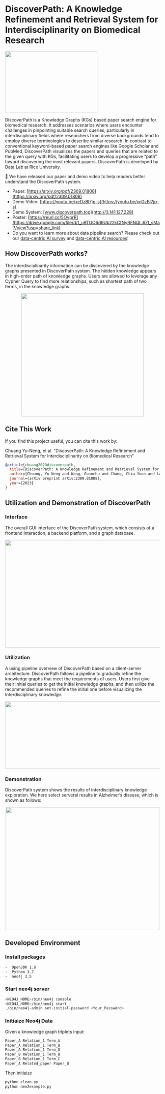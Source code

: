 # DiscoverPath: A Knowledge Refinement and Retrieval System for Interdisciplinarity on Biomedical Research
<img width="300" height="200" src="./fig/logo.png">

DiscoverPath is a Knowledge Graphs (KGs) based paper search engine for biomedical research. It addresses scenarios where users encounter challenges in pinpointing suitable search queries, particularly in interdisciplinary fields where researchers from diverse backgrounds tend to employ diverse terminologies to describe similar research. In contrast to conventional keyword-based paper search engines like Google Scholar and PubMed, DiscoverPath visualizes the papers and queries that are related to the given query with KGs, facilitating users to develop a progressive “path” toward discovering the most relevant papers. DiscoverPath is developed by [Data Lab](https://cs.rice.edu/~xh37/) at Rice University.

:mega: We have released our paper and demo video to help readers better understand the DiscoverPath system.
* Paper: [https://arxiv.org/pdf/2309.01808](https://arxiv.org/pdf/2309.01808)
* Demo Video: [https://youtu.be/xcDzBl7jp-s](https://youtu.be/xcDzBl7jp-s)
* Demo System: [www.discoverpath.top](http://3.141.127.228)
* Poster: [https://reurl.cc/5OvprR](https://drive.google.com/file/d/1_uBTUO6d9Ub22kCfNyRENQLi6Zl_sMaP/view?usp=share_link)
* Do you want to learn more about data pipeline search? Please check out our [data-centric AI survey](https://arxiv.org/abs/2303.10158) and [data-centric AI resources](https://github.com/daochenzha/data-centric-AI)!

## How DiscoverPath works?
The interdisciplinarity information can be discovered by the knowledge graphs presented in DiscoverPath system. The hidden knowledge appears in high-order path of knowledge graphs. Users are allowed to leverage any Cypher Query to find more relationships, such as shortest path of two terms, in the knowledge graphs.
<div align=center>
<img width="400" height="400" src="./fig/KG1.png">
</div>


## Cite This Work
If you find this project useful, you can cite this work by:

Chuang Yu-Neng, et al. "DiscoverPath: A Knowledge Refinement and Retrieval System for Interdisciplinarity on Biomedical Research"
```bibtex
@article{chuang2023discoverpath,
  title={DiscoverPath: A Knowledge Refinement and Retrieval System for Interdisciplinarity on Biomedical Research},
  author={Chuang, Yu-Neng and Wang, Guanchu and Chang, Chia-Yuan and Lai, Kwei-Herng and Zha, Daochen and Tang, Ruixiang and Yang, Fan and Reyes, Alfredo Costilla and Zhou, Kaixiong and Jiang, Xiaoqian and others},
  journal={arXiv preprint arXiv:2309.01808},
  year={2023}
}
```

## Utilization and Demonstration of DiscoverPath

### Interface
The overall GUI interface of the DiscoverPath system, which consists of a frontend interaction, a backend platform, and a graph database.

<div align=center>
<img width="650" height="350" src="./fig/demo.png">
</div>


### Utilization
A using pipeline overview of DiscoverPath based on a client-server architecture. DiscoverPath follows a pipeline to gradually refine the knowledge graphs that meet the requirements of users. Users first give their initial queries to get the initial knowledge graphs, and then utilize the recommended queries to refine the initial one before visualizing the Interdisciplinary knowledge.

<div align=center>
<img width="600" height="220" src="./fig/pipeline.png">
</div>

### Demonstration
DiscoverPath system shows the results of interdisciplinary knowledge exploration. We here select serveral results in Alzheimer’s disease, which is shown as follows:

<div align=center>
<img width="500" height="400" src="./fig/eval.png">
</div>

## Developed Environment
### Install packages
```sh
-  OpenJDK 1.8
-  Python 3.7
-  neo4j 3.5
```

### Start neo4j server
```sh
<NEO4J_HOME>/bin/neo4j console
<NEO4J_HOME>/bin/neo4j start
./bin/neo4j-admin set-initial-password <Your_Password>
```

### Initiaize Neo4j Data
Given a knowledge graph triplets input:
```txt
Paper_A Relation_1 Term_A
Paper_A Relation_1 Term_B
Paper_A Relation_1 Term_D
Paper_B Relation_1 Term_B
Paper_B Relation_1 Term_C
Paper_A Related_paper Paper_B 
```

Then initiaize 
```sh
python clean.py
python neo2example.py
```
